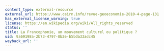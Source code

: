```yaml
---
content_type: external-resource
external_url: https://www.cairn.info/revue-geoeconomie-2010-4-page-131.htm
has_external_license_warning: true
license: https://en.wikipedia.org/wiki/All_rights_reserved
status: ''
title: La Francophonie, un mouvement culturel ou politique ?
uid: 9a69198a-2b73-4797-8b2e-b5bda33adc45
wayback_url: ''
---
```

